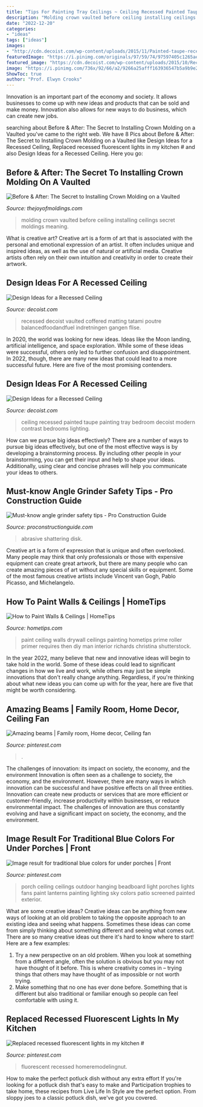 ```yaml
---
title: "Tips For Painting Tray Ceilings ~ Ceiling Recessed Painted Taupe Painting Tray Bedroom Decoist Modern Contrast Bedrooms Lighting"
description: "Molding crown vaulted before ceiling installing ceilings secret moldings meaning"
date: "2022-12-20"
categories:
- "ideas"
tags: ["ideas"]
images:
- "http://cdn.decoist.com/wp-content/uploads/2015/11/Painted-taupe-recessed-ceiling.jpg"
featuredImage: "https://i.pinimg.com/originals/97/59/74/97597405c1265ae444029b211db0d74c.jpg"
featured_image: "https://cdn.decoist.com/wp-content/uploads/2015/10/Recessed-ceiling-with-unique-matting.jpg"
image: "https://i.pinimg.com/736x/92/66/a2/9266a25afff163936547b5a9b9e2799d.jpg"
ShowToc: true
author: "Prof. Elwyn Crooks"
---
```



Innovation is an important part of the economy and society. It allows businesses to come up with new ideas and products that can be sold and make money. Innovation also allows for new ways to do business, which can create new jobs.

	

		
searching about Before &amp; After: The Secret to Installing Crown Molding on a Vaulted you've came to the right web. We have 8 Pics about Before &amp; After: The Secret to Installing Crown Molding on a Vaulted like Design Ideas for a Recessed Ceiling, Replaced recessed fluorescent lights in my kitchen # and also Design Ideas for a Recessed Ceiling. Here you go:
		
    
## Before &amp; After: The Secret To Installing Crown Molding On A Vaulted

<img loading=lazy src="http://www.thejoyofmoldings.com/wp-content/uploads/2012/03/before-great-room-crown-molding-vaulted-ceiling.jpg" onerror="this.onerror=null;this.src='https://tse2.mm.bing.net/th?id=OIP.TbwcDWAOu8L0Wsh6wOjdhQHaJ4&amp;pid=15.1';" alt="Before &amp; After: The Secret to Installing Crown Molding on a Vaulted">

_Source: thejoyofmoldings.com_

>molding crown vaulted before ceiling installing ceilings secret moldings meaning. 

	

What is creative art?
Creative art is a form of art that is associated with the personal and emotional expression of an artist. It often includes unique and inspired ideas, as well as the use of natural or artificial media. Creative artists often rely on their own intuition and creativity in order to create their artwork.

    
## Design Ideas For A Recessed Ceiling

<img loading=lazy src="https://cdn.decoist.com/wp-content/uploads/2015/10/Recessed-ceiling-with-unique-matting.jpg" onerror="this.onerror=null;this.src='https://tse3.mm.bing.net/th?id=OIP.UgWsV32N7IrH_4bKt3owHwHaJ8&amp;pid=15.1';" alt="Design Ideas for a Recessed Ceiling">

_Source: decoist.com_

>recessed decoist vaulted coffered matting tatami poutre balancedfoodandfuel indretningen gangen flise. 

	

In 2020, the world was looking for new ideas. Ideas like the Moon landing, artificial intelligence, and space exploration. While some of these ideas were successful, others only led to further confusion and disappointment. In 2022, though, there are many new ideas that could lead to a more successful future. Here are five of the most promising contenders.

    
## Design Ideas For A Recessed Ceiling

<img loading=lazy src="http://cdn.decoist.com/wp-content/uploads/2015/11/Painted-taupe-recessed-ceiling.jpg" onerror="this.onerror=null;this.src='https://tse1.mm.bing.net/th?id=OIP.vERrv-PTqD1UdgsYnmjTBgHaFc&amp;pid=15.1';" alt="Design Ideas for a Recessed Ceiling">

_Source: decoist.com_

>ceiling recessed painted taupe painting tray bedroom decoist modern contrast bedrooms lighting. 

	

How can we pursue big ideas effectively?
There are a number of ways to pursue big ideas effectively, but one of the most effective ways is by developing a brainstorming process. By including other people in your brainstorming, you can get their input and help to shape your ideas. Additionally, using clear and concise phrases will help you communicate your ideas to others.

    
## Must-know Angle Grinder Safety Tips - Pro Construction Guide

<img loading=lazy src="https://www.proconstructionguide.com/wp-content/uploads/2016/08/DSC_0100-1024x680.jpg" onerror="this.onerror=null;this.src='https://tse1.mm.bing.net/th?id=OIP.XF6T8KR-6Q1uuLLhx8sOuwHaE6&amp;pid=15.1';" alt="Must-know angle grinder safety tips - Pro Construction Guide">

_Source: proconstructionguide.com_

>abrasive shattering disk. 

	

Creative art is a form of expression that is unique and often overlooked. Many people may think that only professionals or those with expensive equipment can create great artwork, but there are many people who can create amazing pieces of art without any special skills or equipment. Some of the most famous creative artists include Vincent van Gogh, Pablo Picasso, and Michelangelo.

    
## How To Paint Walls &amp; Ceilings | HomeTips

<img loading=lazy src="http://www.hometips.com/wp-content/uploads/2014/09/paint-drywall-primer-ss.jpg?15af4d" onerror="this.onerror=null;this.src='https://tse1.mm.bing.net/th?id=OIP.StduZS6CBilboJkEpGFF4gHaLe&amp;pid=15.1';" alt="How to Paint Walls &amp; Ceilings | HomeTips">

_Source: hometips.com_

>paint ceiling walls drywall ceilings painting hometips prime roller primer requires then diy man interior richards christina shutterstock. 

	

In the year 2022, many believe that new and innovative ideas will begin to take hold in the world. Some of these ideas could lead to significant changes in how we live and work, while others may just be simple innovations that don't really change anything. Regardless, if you're thinking about what new ideas you can come up with for the year, here are five that might be worth considering.

    
## Amazing Beams | Family Room, Home Decor, Ceiling Fan

<img loading=lazy src="https://i.pinimg.com/736x/da/73/4d/da734db48d91f161c41a4df0837df721.jpg" onerror="this.onerror=null;this.src='https://tse3.mm.bing.net/th?id=OIP.z5WdQ7R4vB_mxfTuANdbvAHaJ3&amp;pid=15.1';" alt="Amazing beams | Family room, Home decor, Ceiling fan">

_Source: pinterest.com_

>. 

	

The challenges of innovation: its impact on society, the economy, and the environment
Innovation is often seen as a challenge to society, the economy, and the environment. However, there are many ways in which innovation can be successful and have positive effects on all three entities. Innovation can create new products or services that are more efficient or customer-friendly, increase productivity within businesses, or reduce environmental impact. The challenges of innovation are thus constantly evolving and have a significant impact on society, the economy, and the environment.

    
## Image Result For Traditional Blue Colors For Under Porches | Front

<img loading=lazy src="https://i.pinimg.com/736x/92/66/a2/9266a25afff163936547b5a9b9e2799d.jpg" onerror="this.onerror=null;this.src='https://tse4.mm.bing.net/th?id=OIP.84MsNCGdlFhotIP0zH93ZAHaLH&amp;pid=15.1';" alt="Image result for traditional blue colors for under porches | Front">

_Source: pinterest.com_

>porch ceiling ceilings outdoor hanging beadboard light porches lights fans paint lanterns painting lighting sky colors patio screened painted exterior. 

	

What are some creative ideas?
Creative ideas can be anything from new ways of looking at an old problem to taking the opposite approach to an existing idea and seeing what happens. Sometimes these ideas can come from simply thinking about something different and seeing what comes out. There are so many creative ideas out there it's hard to know where to start! Here are a few examples: 
1. Try a new perspective on an old problem. When you look at something from a different angle, often the solution is obvious but you may not have thought of it before. This is where creativity comes in – trying things that others may have thought of as impossible or not worth trying. 
2. Make something that no one has ever done before. Something that is different but also traditional or familiar enough so people can feel comfortable with using it.

    
## Replaced Recessed Fluorescent Lights In My Kitchen #

<img loading=lazy src="https://i.pinimg.com/originals/97/59/74/97597405c1265ae444029b211db0d74c.jpg" onerror="this.onerror=null;this.src='https://tse2.mm.bing.net/th?id=OIP.yZHtkj81XFOj4d25PxZ0PgHaJ4&amp;pid=15.1';" alt="Replaced recessed fluorescent lights in my kitchen #">

_Source: pinterest.com_

>fluorescent recessed homeremodelingnut. 

	

How to make the perfect potluck dish without any extra effort
If you're looking for a potluck dish that's easy to make and Participation trophies to take home, these recipes from Live Life In Style are the perfect option. From sloppy joes to a classic potluck dish, we've got you covered.

